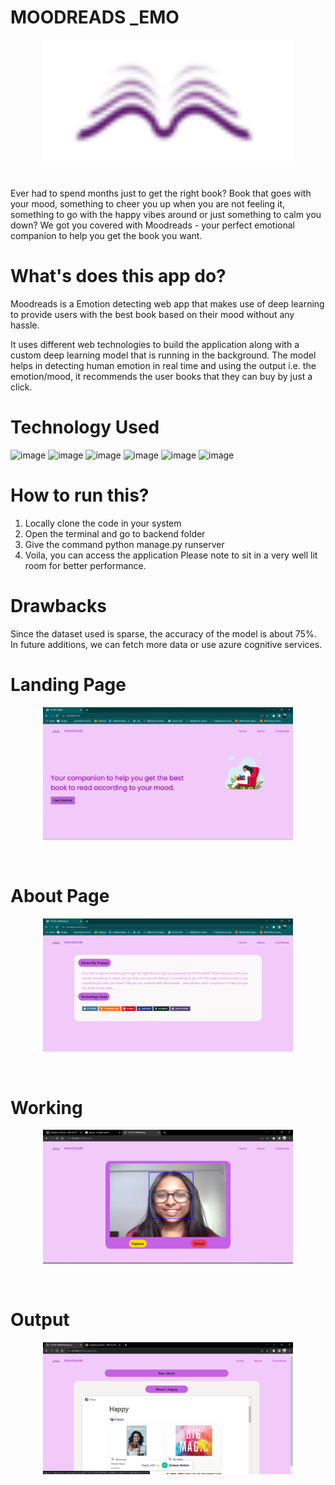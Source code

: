 # MOODREADS _EMO
<p align="center">
<img src="https://github.com/ananyap18/Moodreads-emo/blob/main/Readme-Assets/Logo-Readme.png" alt="drawing" width="400"/>
</p>
</br>
Ever had to spend months just to get the right book? Book that goes with your mood, something to cheer you up when you are not feeling it, something to go with the happy vibes around or just something to calm you down? We got you covered with Moodreads - your perfect emotional companion to help you get the book you want.

# What's does this app do?

Moodreads is a Emotion detecting web app that makes use of deep learning to provide users with the best book based on their mood without any hassle.</br>

It uses different web technologies to build the application along with a custom deep learning model that is running in the background. The model helps in detecting human emotion in real time and using the output i.e. the emotion/mood, it recommends the user books that they can buy by just a click.

# Technology Used 
![image](https://img.shields.io/badge/Python-3776AB?style=for-the-badge&logo=python&logoColor=white)
![image](https://img.shields.io/badge/TensorFlow-FF6F00?style=for-the-badge&logo=TensorFlow&logoColor=white)
![image](https://img.shields.io/badge/Keras-D00000?style=for-the-badge&logo=Keras&logoColor=white)
![image](https://img.shields.io/badge/OpenCV-27338e?style=for-the-badge&logo=OpenCV&logoColor=white)
![image](https://img.shields.io/badge/Django-092E20?style=for-the-badge&logo=django&logoColor=white)
![image](https://img.shields.io/badge/Bootstrap-563D7C?style=for-the-badge&logo=bootstrap&logoColor=white)

# How to run this?
1. Locally clone the code in your system
2. Open the terminal and go to backend folder
3. Give the command python manage.py runserver
4. Voila, you can access the application
Please note to sit in a very well lit room for better performance.

# Drawbacks
Since the dataset used is sparse, the accuracy of the model is about 75%. In future additions, we can fetch more data or use azure cognitive services.

# Landing Page
<p align="center">
<img src="https://github.com/ananyap18/Moodreads-emo/blob/main/Readme-Assets/Landing.png" alt="drawing" width="400"/>
</p> </br>

# About Page
<p align="center">
<img src="https://github.com/ananyap18/Moodreads-emo/blob/main/Readme-Assets/About.png" alt="drawing" width="400"/>
</p> </br>

# Working
<p align="center">
<img src="https://github.com/ananyap18/Moodreads-emo/blob/main/Readme-Assets/Screen_Capture_2.png" alt="drawing" width="400"/>
</p> </br>

# Output
<p align="center">
<img src="https://github.com/ananyap18/Moodreads-emo/blob/main/Readme-Assets/Screen_Capture_Mood_2.png" alt="drawing" width="400"/>
</p> </br>
